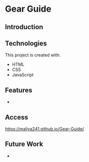 # Gear Guide

## Introduction

## Technologies
This project is created with: 
* HTML
* CSS
* JavaScript

## Features
* 


## Access
https://maliya241.github.io/Gear-Guide/

## Future Work
* 
